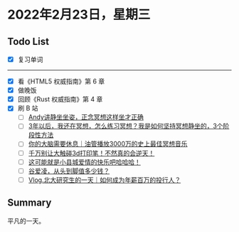 # 2022年2月23日，星期三
## Todo List

- [x] 复习单词
--------
- [x] 看《HTML5 权威指南》第 6 章
- [x] 做晚饭
- [x] 回顾《Rust 权威指南》第 4 章
- [x] 刷 B 站
  - [ ] [Andy讲静坐坐姿，正念冥想这样坐才正确](https://b23.tv/uuP08BZ)
  - [ ] [3年以后，我还在冥想，怎么练习冥想？我是如何坚持冥想静坐的，3个阶段性方法](https://b23.tv/9ZFP2G8)
  - [ ] [你的大脑需要休息｜油管播放3000万的史上最佳冥想音乐](https://b23.tv/bQJnXaA)
  - [ ] [千万别让大触碰3d打印笔！不然真的会逆天！](https://b23.tv/mzKUJtC)
  - [ ] [这可能就是小县城爱情的快乐吧哈哈哈！](https://b23.tv/TXeydVp)
  - [ ] [谷爱凌，从头到脚值多少钱？](https://b23.tv/u2CufyK)
  - [ ] [Vlog.北大研究生的一天｜如何成为年薪百万的投行人？](https://b23.tv/749dKxX)

## Summary

平凡的一天。
